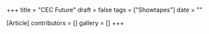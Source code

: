 +++
title = "CEC Future"
draft = false
tags = ["Showtapes"]
date = ""

[Article]
contributors = []
gallery = []
+++